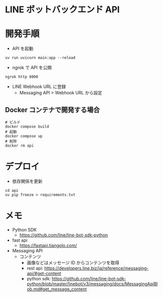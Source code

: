 # LINE ボットバックエンド API

# 開発手順

- API を起動

```shell
uv run uvicorn main:app --reload
```

- ngrok で API を公開

```shell
ngrok http 8000
```

- LINE Webhook URL に登録
  - Messaging API > Webhook URL から設定

## Docker コンテナで開発する場合

```shell
# ビルド
docker compose build
# 起動
docker compose up
# 削除
docker rm api
```

# デプロイ

- 依存関係を更新

```shell
cd api
uv pip freeze > requirements.txt
```

# メモ

- Python SDK
  - https://github.com/line/line-bot-sdk-python
- fast api
  - https://fastapi.tiangolo.com/
- Messaging API
  - コンテンツ
    - 画像などはメッセージ ID からコンテンツを取得
    - rest api: https://developers.line.biz/ja/reference/messaging-api/#get-content
    - python sdk: https://github.com/line/line-bot-sdk-python/blob/master/linebot/v3/messaging/docs/MessagingApiBlob.md#get_message_content
